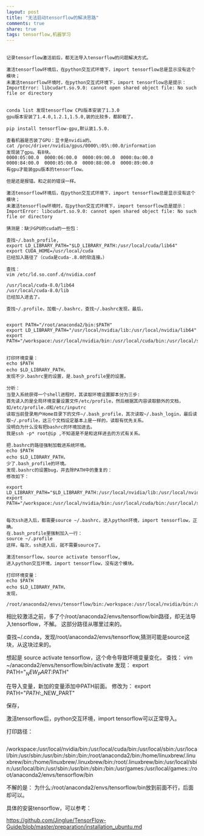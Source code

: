 ```yaml
---
layout: post
title: "无法启动tensorflow的解决思路"
comments: true
share: true
tags: tensorflow,机器学习
---
```



```

记录tensorflow激活前后，都无法导入tensorflow的问题解决方式。

激活tensorflow环境后，在python交互式环境下，import tensorflow总是显示没有这个模块；
未激活tensorflow环境时，在python交互式环境下，import tensorflow总是提示：
ImportError: libcudart.so.9.0: cannot open shared object file: No such file or directory


conda list 发现tensorflow CPU版本安装了1.3.0
gpu版本安装了1.4.0,1.2.1,1.5.0,装的比较多，都卸载了。

pip install tensorflow-gpu,默认装1.5.0.

查看机器是否装了GPU：显卡是nvidia的。
cat /proc/driver/nvidia/gpus/0000\:05\:00.0/information
发现装了gpu。有8块。
0000:05:00.0  0000:06:00.0  0000:09:00.0  0000:0a:00.0  
0000:84:00.0  0000:85:00.0  0000:88:00.0  0000:89:00.0
有gpu才能装gpu版本的tensorflow。

但是还是报错。和之前的错误一样。

激活tensorflow环境后，在python交互式环境下，import tensorflow总是显示没有这个模块；
未激活tensorflow环境时，在python交互式环境下，import tensorflow总是提示：
ImportError: libcudart.so.9.0: cannot open shared object file: No such file or directory

猜测是：缺少GPU的cuda的一些包：

查找~/.bash_profile,
export LD_LIBRARY_PATH="$LD_LIBRARY_PATH:/usr/local/cuda/lib64"
export CUDA_HOME=/usr/local/cuda
已经加入路径了（cuda是cuda-.8.0的软连接。）

查找：
vim /etc/ld.so.conf.d/nvidia.conf

/usr/local/cuda-8.0/lib64
/usr/local/cuda-8.0/lib
已经加入进去了。

查找~/.profile，加载~/.bashrc，查找~/.bashrc发现，最后，

```

```

export PATH="/root/anaconda2/bin:$PATH"
export LD_LIBRARY_PATH="/usr/local/nvidia/lib:/usr/local/nvidia/lib64"
export PATH="/workspace:/usr/local/nvidia/bin:/usr/local/cuda/bin:/usr/local/sbin:/usr/local/bin:/usr/sbin:/usr/bin:/sbin:/bin:/usr/local/nvidia/bin:/usr/local/cuda/bin:/usr/local/sbin:/usr/local/bin:/usr/sbin:/usr/bin:/sbin:/bin:/usr/local/nvidia/bin:/usr/local/cuda/bin:/usr/local/sbin:/usr/local/bin:/usr/sbin:/usr/bin:/sbin:/bin"

```

```

打印环境变量：
echo $PATH 
echo $LD_LIBRARY_PATH，
发现不少.bashrc里的设置，是.bash_profile里的设置。

分析：
当登入系统获得一个shell进程时，其读取环境设置脚本分为三步:
首先读入的是全局环境变量设置文件/etc/profile，然后根据其内容读取额外的文档，如/etc/profile.d和/etc/inputrc
读取当前登录用户Home目录下的文件~/.bash_profile，其次读取~/.bash_login，最后读取~/.profile，这三个文档设定基本上是一样的，读取有优先关系。
没明白为什么没有把bashrc的环境加进去。
我是ssh -p* root@ip ,不知道是不是和这样进去的方式有关系。

把.bashrc的路径强制加载进系统环境。
echo $PATH 
echo $LD_LIBRARY_PATH，
少了.bash_profile的环境。
发现.bashrc的设置bug，并去除PATH中的重复的：
修改如下：

```

```
export LD_LIBRARY_PATH="$LD_LIBRARY_PATH:/usr/local/nvidia/lib:/usr/local/nvidia/lib64"
export PATH="/workspace:/usr/local/nvidia/bin:/usr/local/cuda/bin:/usr/local/sbin:/usr/local/bin:/usr/sbin:/usr/bin:/sbin:/bin:$PATH"
```

```

每次ssh进入后，都需要source ~/.bashrc，进入python环境，import tensorflow，正确。
在.bash_profile里强制加入一行：
source ~/.profile
这样，每次，ssh进入后，就不需要source了。

激活tensorflow，source activate tensorflow,
进入python交互环境，import tensorflow，没有这个模块。

打印环境变量：
echo $PATH 
echo $LD_LIBRARY_PATH，
发现，

```

```
/root/anaconda2/envs/tensorflow/bin:/workspace:/usr/local/nvidia/bin:/usr/local/cuda/bin:/usr/local/sbin:/usr/local/bin:/usr/sbin:/usr/bin:/sbin:/bin:/root/anaconda2/bin:/home/linuxbrew/.linuxbrew/bin:/home/linuxbrew/.linuxbrew/bin:/root/.linuxbrew/bin:/usr/local/sbin:/usr/local/bin:/usr/sbin:/usr/bin:/sbin:/bin:/usr/games:/usr/local/games:

```

相比较激活之前，多了个/root/anaconda2/envs/tensorflow/bin路径，却无法导入tensorflow，不解。
这部分路径从哪里过来的。

查找~/.conda，发现/root/anaconda2/envs/tensorflow,猜测可能是source这块，从这块过来的。

想起是 source activate tensorflow，这个命令导致环境变量变化，
查找：
vim ~/anaconda2/envs/tensorflow/bin/activate
发现：
export PATH="$_NEW_PART:$PATH"

在导入变量，新加的变量添加中PATH前面。
修改为：
export PATH="$PATH:$_NEW_PART"

保存，

激活tensorflow后，python交互环境，import tensorflow可以正常导入。

打印路径：

```

```

/workspace:/usr/local/nvidia/bin:/usr/local/cuda/bin:/usr/local/sbin:/usr/local/bin:/usr/sbin:/usr/bin:/sbin:/bin:/root/anaconda2/bin:/home/linuxbrew/.linuxbrew/bin:/home/linuxbrew/.linuxbrew/bin:/root/.linuxbrew/bin:/usr/local/sbin:/usr/local/bin:/usr/sbin:/usr/bin:/sbin:/bin:/usr/games:/usr/local/games::/root/anaconda2/envs/tensorflow/bin

 不解的是：
 为什么:/root/anaconda2/envs/tensorflow/bin放到前面不行，后面却可以。
 
 

具体的安装tensorflow，可以参考：

https://github.com/Jinglue/TensorFlow-Guide/blob/master/preparation/installation_ubuntu.md

```
